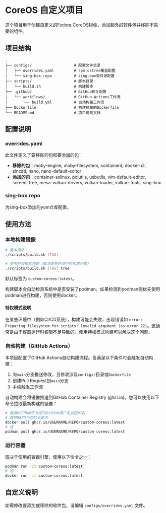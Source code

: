 # CoreOS 自定义项目

这个项目用于创建自定义的Fedora CoreOS镜像，添加额外的软件包并移除不需要的组件。

## 项目结构

```
.
├── configs/                   # 配置文件目录
│   ├── overrides.yaml         # rpm-ostree覆盖配置
│   └── sing-box.repo          # sing-box软件源配置
├── scripts/                   # 脚本目录
│   └── build.sh               # 构建脚本
├── .github/                   # GitHub相关配置
│   └── workflows/             # GitHub Actions工作流
│       └── build.yml          # 自动构建工作流
├── Dockerfile                 # 构建镜像的Dockerfile
└── README.md                  # 项目说明文档
```

## 配置说明

### overrides.yaml

此文件定义了要移除的包和要添加的包：

- **移除的包**：moby-engine, moby-filesystem, containerd, docker-cli, zincati, nano, nano-default-editor
- **添加的包**：container-selinux, pciutils, usbutils, vim-default-editor, screen, tree, mesa-vulkan-drivers, vulkan-loader, vulkan-tools, sing-box

### sing-box.repo

为sing-box添加的yum仓库配置。

## 使用方法

### 本地构建镜像

```bash
# 基本用法
./scripts/build.sh [TAG]

# 使用特权模式构建（解决某些环境中的构建问题）
./scripts/build.sh [TAG] true
```

默认标签为 `custom-coreos:latest`。

构建脚本会自动检测系统中是否安装了podman，如果检测到podman则优先使用podman进行构建，否则使用docker。

#### 特权模式说明

在某些环境中（例如CI/CD系统），构建可能会失败，出现错误如 `error: Preparing filesystem for scripts: Invalid argument (os error 22)`。这通常是由于容器运行时权限不足导致的。使用特权模式构建可以解决这个问题。

### 自动构建（GitHub Actions）

本项目配置了GitHub Actions自动构建流程。当满足以下条件时会触发自动构建：

1. 向`main`分支推送修改，且修改涉及`configs/`目录或`Dockerfile`
2. 创建Pull Request到`main`分支
3. 手动触发工作流

自动构建会将镜像推送到GitHub Container Registry (ghcr.io)。您可以使用以下命令拉取最新构建的镜像：

```bash
# 替换USERNAME为您的GitHub用户名或组织名
# 替换REPO为您的仓库名
docker pull ghcr.io/USERNAME/REPO/custom-coreos:latest
# 或
podman pull ghcr.io/USERNAME/REPO/custom-coreos:latest
```

### 运行容器

取决于使用的容器引擎，使用以下命令之一：

```bash
podman run -it custom-coreos:latest
# 或
docker run -it custom-coreos:latest
```

## 自定义说明

如需修改要添加或移除的软件包，请编辑 `configs/overrides.yaml` 文件。 